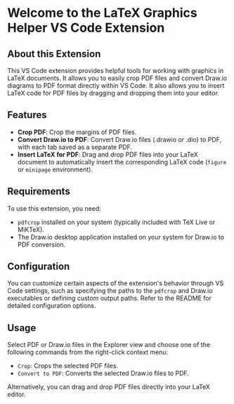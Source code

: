# Welcome to the LaTeX Graphics Helper VS Code Extension

## About this Extension

This VS Code extension provides helpful tools for working with graphics in LaTeX documents. It allows you to easily crop PDF files and convert Draw.io diagrams to PDF format directly within VS Code. It also allows you to insert LaTeX code for PDF files by dragging and dropping them into your editor.

## Features

*   **Crop PDF**: Crop the margins of PDF files.
*   **Convert Draw.io to PDF**: Convert Draw.io files (.drawio or .dio) to PDF, with each tab saved as a separate PDF.
*   **Insert LaTeX for PDF**: Drag and drop PDF files into your LaTeX document to automatically insert the corresponding LaTeX code (`figure` or `minipage` environment).

## Requirements

To use this extension, you need:

*   `pdfcrop` installed on your system (typically included with TeX Live or MiKTeX).
*   The Draw.io desktop application installed on your system for Draw.io to PDF conversion.

## Configuration

You can customize certain aspects of the extension's behavior through VS Code settings, such as specifying the paths to the `pdfcrop` and Draw.io executables or defining custom output paths. Refer to the README for detailed configuration options.

## Usage

Select PDF or Draw.io files in the Explorer view and choose one of the following commands from the right-click context menu:

-   `Crop`: Crops the selected PDF files.
-   `Convert to PDF`: Converts the selected Draw.io files to PDF.

Alternatively, you can drag and drop PDF files directly into your LaTeX editor.
